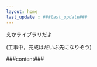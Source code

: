 ```yaml
---
layout: home
last_update : ###last_update###
---
```


えかライブラリだよ

(工事中，完成はだいぶ先になりそう)

###content###

